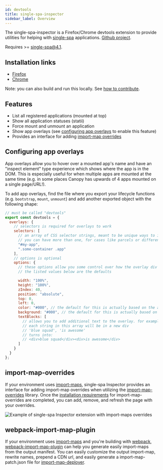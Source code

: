 ```yaml
---
id: devtools
title: single-spa-inspector
sidebar_label: Overview
---
```


The single-spa-inspector is a Firefox/Chrome devtools extension to provide utilities for helping with [single-spa](https://single-spa.js.org) applications. [Github project](https://github.com/single-spa/single-spa-inspector).

Requires >= single-spa@4.1.

## Installation links

- [Firefox](https://addons.mozilla.org/en-US/firefox/addon/single-spa-inspector/)
- [Chrome](https://chrome.google.com/webstore/detail/single-spa-inspector/emldbibkihanfiaiaghebffnbahjcgcp)

Note: you can also build and run this locally. See [how to contribute](#how-to-contribute).

## Features

- List all registered applications (mounted at top)
- Show all application statuses (statii)
- Force mount and unmount an application
- Show app overlays (see [configuring app overlays](#configuring-app-overlays) to enable this feature)
- Provides an interface for adding [import-map overrides](#import-map-overrides)

## Configuring app overlays

App overlays allow you to hover over a mounted app's name and have an "inspect element" type experience which shows where the app is in the DOM. This is especially useful for when multiple apps are mounted at the same time (e.g. in some places Canopy has upwards of 4 apps mounted on a single page/URL!).

To add app overlays, find the file where you export your lifecycle functions (e.g. `bootstrap`, `mount`, `unmount`) and add another exported object with the following shape:

```js
// must be called "devtools"
export const devtools = {
  overlays: {
    // selectors is required for overlays to work
    selectors: [
      // an array of CSS selector strings, meant to be unique ways to identify the outermost container of your app
      // you can have more than one, for cases like parcels or different containers for differet views
      "#my-app",
      ".some-container .app"
    ],
    // options is optional
    options: {
      // these options allow you some control over how the overlay div looks/behaves
      // the listed values below are the defaults

      width: "100%",
      height: "100%",
      zIndex: 40,
      position: "absolute",
      top: 0,
      left: 0,
      color: "#000", // the default for this is actually based on the app's name, so it's dynamic. can be a hex or a CSS color name
      background: "#000", // the default for this is actually based on the app's name, so it's dynamic. can be a hex or a CSS color name
      textBlocks: [
        // allows you to add additional text to the overlay. for example, you can add the name of the team/squad that owns this app
        // each string in this array will be in a new div
        // 'blue squad', 'is awesome'
        // turns into:
        // <div>blue squad</div><div>is awesome</div>
      ]
    }
  }
};
```

## import-map-overrides

If your environment uses [import-maps](https://github.com/WICG/import-maps), single-spa Inspector provides an interface for adding import-map overrides when utilizing the [import-map-overrides](https://github.com/joeldenning/import-map-overrides) library. Once the [installation requirements](https://github.com/joeldenning/import-map-overrides#installation) for import-map-overrides are completed, you can add, remove, and refresh the page with your overrides.

![Example of single-spa Inspector extension with import-maps overrides](/static/img/demo-with-importmapoverrides.png)


## webpack-import-map-plugin

If your environment uses [import-maps](https://github.com/WICG/import-maps) and you're building with [webpack](https://github.com/webpack), [webpack-import-map-plugin](https://github.com/zleight1/webpack-import-map-plugin) can help you generate easily import-maps from the output manifest. You can easily customize the output import-map, rewrite names, prepend a CDN url, and easily generate a import-map-patch.json file for [import-map-deployer](https://github.com/single-spa/import-map-deployer).
